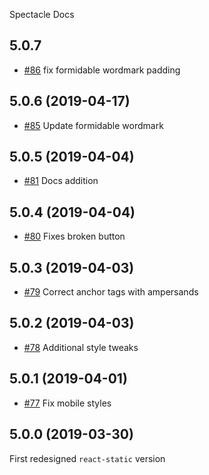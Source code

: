 Spectacle Docs

## 5.0.7

- [#86](https://github.com/FormidableLabs/spectacle-docs/pull/86) fix formidable wordmark padding

## 5.0.6 (2019-04-17)

- [#85](https://github.com/FormidableLabs/spectacle-docs/pull/85) Update formidable wordmark

## 5.0.5 (2019-04-04)

- [#81](https://github.com/FormidableLabs/spectacle-docs/pull/81) Docs addition

## 5.0.4 (2019-04-04)

- [#80](https://github.com/FormidableLabs/spectacle-docs/pull/80) Fixes broken button

## 5.0.3 (2019-04-03)

- [#79](https://github.com/FormidableLabs/spectacle-docs/pull/79) Correct anchor tags with ampersands

## 5.0.2 (2019-04-03)

- [#78](https://github.com/FormidableLabs/spectacle-docs/pull/78) Additional style tweaks

## 5.0.1 (2019-04-01)

- [#77](https://github.com/FormidableLabs/spectacle-docs/pull/77) Fix mobile styles

## 5.0.0 (2019-03-30)

First redesigned `react-static` version